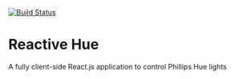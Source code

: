 [![Build Status](https://travis-ci.org/headen-labs/reactive-hue.svg?branch=master)](https://travis-ci.org/headen-labs/reactive-hue)

# Reactive Hue

A fully client-side React.js application to control Phillips Hue lights
